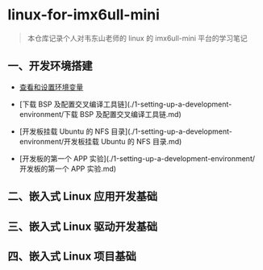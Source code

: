 # linux-for-imx6ull-mini
> 本仓库记录个人对韦东山老师的 linux 的  imx6ull-mini 平台的学习笔记



## 一、开发环境搭建

- [查看和设置环境变量](./1-setting-up-a-development-environment/查看和设置环境变量.md)

- [下载 BSP 及配置交叉编译工具链](./1-setting-up-a-development-environment/下载 BSP 及配置交叉编译工具链.md)

- [开发板挂载 Ubuntu 的 NFS 目录](./1-setting-up-a-development-environment/开发板挂载 Ubuntu 的 NFS 目录.md)

- [开发板的第一个 APP 实验](./1-setting-up-a-development-environment/开发板的第一个 APP 实验.md)

## 二、嵌入式 Linux 应用开发基础



## 三、嵌入式 Linux 驱动开发基础



## 四、嵌入式 Linux 项目基础

